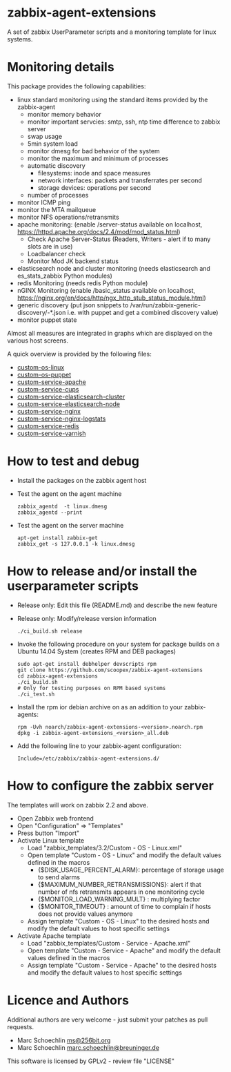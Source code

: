 zabbix-agent-extensions
=======================

A set of zabbix UserParameter scripts and a monitoring template for linux systems.


# Monitoring details

This package provides the following capabilities:

 * linux standard monitoring using the standard items provided by the zabbix-agent
   * monitor memory behavior
   * monitor important servcies: smtp, ssh, ntp time difference to zabbix server
   * swap usage
   * 5min system load
   * monitor dmesg for bad behavior of the system
   * monitor the maximum and minimum of processes
   * automatic discovery
      * filesystems: inode and space measures
      * network interfaces: packets and transferrates per second
      * storage devices: operations per second
   * number of processes
 * monitor ICMP ping 
 * monitor the MTA mailqueue
 * monitor NFS operations/retransmits
 * apache monitoring:
   (enable /server-status available on localhost, https://httpd.apache.org/docs/2.4/mod/mod_status.html)
   * Check Apache Server-Status (Readers, Writers - alert if to many slots are in use)
   * Loadbalancer check
   * Monitor Mod JK backend status
 * elasticsearch node and cluster monitoring (needs elasticsearch and es_stats_zabbix Python modules)
 * redis Monitoring (needs redis Python module)
 * nGINX Monitoring
   (enable /basic_status available on localhost, https://nginx.org/en/docs/http/ngx_http_stub_status_module.html)
 * generic discovery
   (put json snippets to /var/run/zabbix-generic-discovery/<ITEMNAME>-*.json i.e. with puppet and get a combined discovery value)
 * monitor puppet state


Almost all measures are integrated in graphs which are displayed on the various host screens.

A quick overview is provided by the following files:

 * [custom-os-linux](http://htmlpreview.github.io/?https://github.com/breuninger-ecom/zabbix-agent-extensions/blob/master/zabbix_templates/3.2/documentation/custom-os-linux.html)
 * [custom-os-puppet](http://htmlpreview.github.io/?https://github.com/breuninger-ecom/zabbix-agent-extensions/blob/master/zabbix_templates/3.2/documentation/custom-os-puppet.html)
 * [custom-service-apache](http://htmlpreview.github.io/?https://github.com/breuninger-ecom/zabbix-agent-extensions/blob/master/zabbix_templates/3.2/documentation/custom-service-apache.html)
 * [custom-service-cups](http://htmlpreview.github.io/?https://github.com/breuninger-ecom/zabbix-agent-extensions/blob/master/zabbix_templates/3.2/documentation/custom-service-cups.html)
 * [custom-service-elasticsearch-cluster](http://htmlpreview.github.io/?https://github.com/breuninger-ecom/zabbix-agent-extensions/blob/master/zabbix_templates/3.2/documentation/custom-service-elasticsearch-cluster.html)
 * [custom-service-elasticsearch-node](http://htmlpreview.github.io/?https://github.com/breuninger-ecom/zabbix-agent-extensions/blob/master/zabbix_templates/3.2/documentation/custom-service-elasticsearch-node.html)
 * [custom-service-nginx](http://htmlpreview.github.io/?https://github.com/breuninger-ecom/zabbix-agent-extensions/blob/master/zabbix_templates/3.2/documentation/custom-service-nginx.html)
 * [custom-service-nginx-logstats](http://htmlpreview.github.io/?https://github.com/breuninger-ecom/zabbix-agent-extensions/blob/master/zabbix_templates/3.2/documentation/custom-service-nginx-logstats.html)
 * [custom-service-redis](http://htmlpreview.github.io/?https://github.com/breuninger-ecom/zabbix-agent-extensions/blob/master/zabbix_templates/3.2/documentation/custom-service-redis.html)
 * [custom-service-varnish](http://htmlpreview.github.io/?https://github.com/breuninger-ecom/zabbix-agent-extensions/blob/master/zabbix_templates/3.2/documentation/custom-service-varnish.html)

# How to test and debug

 * Install the packages on the zabbix agent host
 * Test the agent on the agent machine
 
   ```
   zabbix_agentd  -t linux.dmesg
   zabbix_agentd --print
   ```
 * Test the agent on the server machine
 
   ```
   apt-get install zabbix-get
   zabbix_get -s 127.0.0.1 -k linux.dmesg
   ```

# How to release and/or install the userparameter scripts

 * Release only: Edit this file (README.md) and describe the new feature
 * Release only: Modify/release version information
   
   ```
   ./ci_build.sh release
   ```
 * Invoke the following procedure on your system for package builds on a Ubuntu 14.04 System
   (creates RPM and DEB packages)

   ```
   sudo apt-get install debhelper devscripts rpm
   git clone https://github.com/scoopex/zabbix-agent-extensions
   cd zabbix-agent-extensions
   ./ci_build.sh
   # Only for testing purposes on RPM based systems
   ./ci_test.sh
   ```
 * Install the rpm ior debian archive on as an addition to your zabbix-agents:
 
   ```
   rpm -Uvh noarch/zabbix-agent-extensions-<version>.noarch.rpm
   dpkg -i zabbix-agent-extensions_<version>_all.deb
   ```
 * Add the following line to your zabbix-agent configuration:
 
   ```
   Include=/etc/zabbix/zabbix-agent-extensions.d/
   ```

# How to configure the zabbix server

The templates will work on zabbix 2.2 and above.

 * Open Zabbix web frontend
 * Open "Configuration" => "Templates"
 * Press button "Import"
 * Activate Linux template
   * Load "zabbix_templates/3.2/Custom - OS - Linux.xml"
   * Open template "Custom - OS - Linux" and modify the default values defined in the macros
     * {$DISK_USAGE_PERCENT_ALARM}: percentage of storage usage to send alarms 
     * {$MAXIMUM_NUMBER_RETRANSMISSIONS}: alert if that number of nfs retransmits appears in one monitoring cycle
     * {$MONITOR_LOAD_WARNING_MULT} : multiplying factor
     * {$MONITOR_TIMEOUT} : amount of time to complain if hosts does not provide values anymore
   * Assign template "Custom - OS - Linux" to the desired hosts and modify the default values to host specific settings
 * Activate Apache template
   * Load "zabbix_templates/Custom - Service - Apache.xml"
   * Open template "Custom - Service - Apache" and modify the default values defined in the macros
   * Assign template "Custom - Service - Apache" to the desired hosts and modify the default values to host specific settings

   
# Licence and Authors

Additional authors are very welcome - just submit your patches as pull requests.

  * Marc Schoechlin <ms@256bit.org>
  * Marc Schoechlin <marc.schoechlin@breuninger.de>
 
This software is licensed by GPLv2 - review file "LICENSE"
